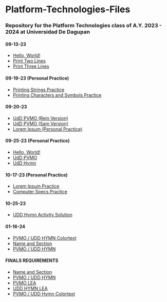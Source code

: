 # Platform-Technologies-Files

### Repository for the Platform Technologies class of A.Y. 2023 - 2024 at Universidad De Dagupan

#### 09-13-23

- [Hello, World!](09-13-23/HelloWorld/)
- [Print Two Lines](09-13-23/PrintTwoLines/)
- [Print Three Lines](09-13-23/PrintThreeLines/)

#### 09-19-23 (Personal Practice)
- [Printing Strings Practice](09-19-23/PrintString/)
- [Printing Characters and Symbols Practice](09-19-23/PrintCharacter/)

#### 09-20-23
- [UdD PVMO (Rein Version)](09-20-23/UdD_PVMO_(Rein)/)
- [UdD PVMO (Sam Version)](09-20-23/UdD_PVMO_(Sam)/)
- [Lorem Ipsum (Personal Practice)](09-20-23/Lorem_Ipsum_(Personal_Practice)/)

#### 09-25-23 (Personal Practice)
- [Hello, World!](09-25-23/HelloWorld/)
- [UdD PVMO](09-25-23/PVMO/)
- [UdD Hymn](09-25-23/UniversityHymn/)

#### 10-17-23 (Personal Practice)
- [Lorem Ipsum Practice](10-17-23/Lorem_Ipsum_Practice/)
- [Computer Specs Practice](10-17-23/Computer_Specs_Practice/)

#### 10-25-23
- [UDD Hymn Activity Solution](10-25-23/UDD_Hymn_Activity/)

#### 01-16-24
- [PVMO / UDD HYMN Colortext](01-16-24/ColorText/)
- [Name and Section](01-16-24/NameAndSection/)
- [PVMO / UDD HYMN](01-16-24/PVMOHymn/)

#### FINALS REQUIREMENTS
- [Name and Section](01-16-24/NameAndSection/)
- [PVMO / UDD HYMN](01-16-24/PVMOHymn/)
- [PVMO LEA](09-25-23/PVMO/)
- [UDD HYMN LEA](09-25-23/UniversityHymn/)
- [PVMO / UDD Hymn Colortext](01-16-24/ColorText/)